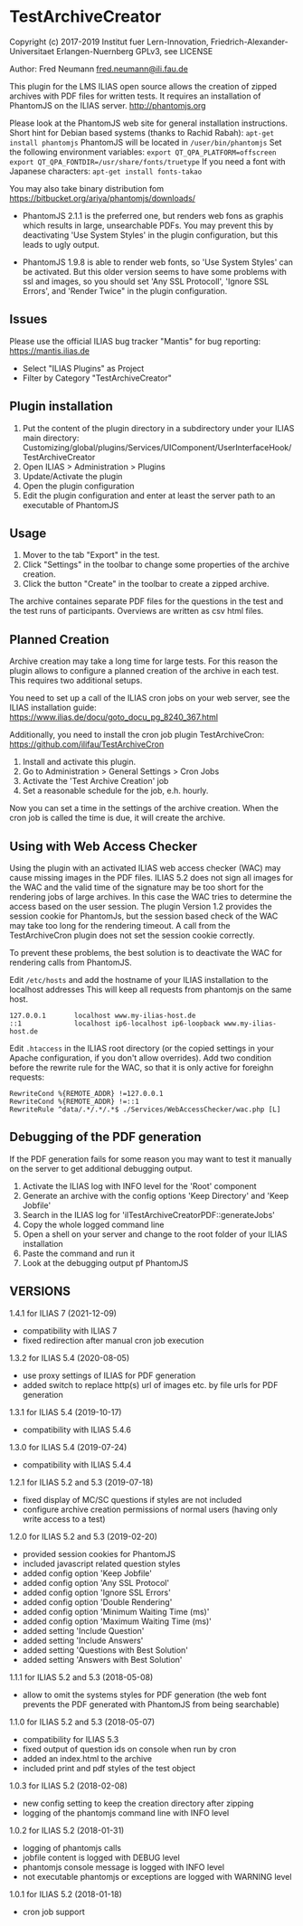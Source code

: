 # TestArchiveCreator

Copyright (c) 2017-2019 Institut fuer Lern-Innovation, Friedrich-Alexander-Universitaet Erlangen-Nuernberg
GPLv3, see LICENSE

Author: Fred Neumann <fred.neumann@ili.fau.de>

This plugin for the LMS ILIAS open source allows the creation of zipped archives with PDF files for written tests.
It requires an installation of PhantomJS on the ILIAS server.
http://phantomjs.org

Please look at the PhantomJS web site for general installation instructions. Short hint for Debian based systems (thanks to Rachid Rabah):
    `apt-get install phantomjs`
PhantomJS will be located in `/user/bin/phantomjs`
Set the following environment variables:
    `export QT_QPA_PLATFORM=offscreen`
    `export QT_QPA_FONTDIR=/usr/share/fonts/truetype`
If you need a font with Japanese characters:
    `apt-get install fonts-takao`


You may also take binary distribution fom https://bitbucket.org/ariya/phantomjs/downloads/

* PhantomJS 2.1.1 is the preferred one, but renders web fons as graphis which results in large, unsearchable PDFs.
You may prevent this by deactivating 'Use System Styles' in the plugin configuration, but this leads to ugly output.

* PhantomJS 1.9.8 is able to render web fonts, so 'Use System Styles' can be activated. But this older version seems to have
some problems with ssl and images, so you should set 'Any SSL Protocoll', 'Ignore SSL Errors', and 'Render Twice" in the
plugin configuration.

Issues
------
Please use the official ILIAS bug tracker "Mantis" for bug reporting: https://mantis.ilias.de
* Select "ILIAS Plugins" as Project
* Filter by Category "TestArchiveCreator"

Plugin installation
-------------------

1. Put the content of the plugin directory in a subdirectory under your ILIAS main directory:
Customizing/global/plugins/Services/UIComponent/UserInterfaceHook/TestArchiveCreator
2. Open ILIAS > Administration > Plugins
3. Update/Activate the plugin
4. Open the plugin configuration
5. Edit the plugin configuration and enter at least the server path to an executable of PhantomJS


Usage
-----

1. Mover to the tab "Export" in the test.
3. Click "Settings" in the toolbar to change some properties of the archive creation.
2. Click the button "Create" in the toolbar to create a zipped archive.

The archive containes separate PDF files for the questions in the test and the test runs of participants.
Overviews are written as csv html files.

Planned Creation
----------------

Archive creation may take a long time for large tests. For this reason the plugin allows to configure
a planned creation of the archive in each test. This requires two additional setups.

You need to set up a call of the ILIAS cron jobs on your web server, see the ILIAS installation guide:
https://www.ilias.de/docu/goto_docu_pg_8240_367.html

Additionally, you need to install the cron job plugin TestArchiveCron:
https://github.com/ilifau/TestArchiveCron

1. Install and activate this plugin.
2. Go to Administration > General Settings > Cron Jobs
3. Activate the 'Test Archive Creation' job
4. Set a reasonable schedule for the job, e.h. hourly.

Now you can set a time in the settings of the archive creation. When the cron job is called the time is due, it
will create the archive.

Using with Web Access Checker
-----------------------------

Using the plugin with an activated ILIAS web access checker (WAC) may cause missing images in the PDF files.
ILIAS 5.2 does not sign all images for the WAC and the valid time of the signature may be too short for the rendering jobs
of large archives. In this case the WAC tries to determine the access based on the user session. The plugin Version 1.2 provides
the session cookie for PhantomJs, but the session based check of the WAC may take too long for the rendering timeout.
A call from the TestArchiveCron plugin does not set the session cookie correctly.

To prevent these problems, the best solution is to deactivate the WAC for rendering calls from PhantomJS.

Edit `/etc/hosts` and add the hostname of your ILIAS installation to the localhost addresses
This will keep all requests from phantomjs on the same host.

    127.0.0.1       localhost www.my-ilias-host.de
    ::1             localhost ip6-localhost ip6-loopback www.my-ilias-host.de

Edit `.htaccess` in the ILIAS root directory (or the copied settings in your Apache configuration, if you don't allow overrides).
Add two condition before the rewrite rule for the WAC, so that it is only active for foreighn requests:

    RewriteCond %{REMOTE_ADDR} !=127.0.0.1
    RewriteCond %{REMOTE_ADDR} !=::1
	RewriteRule ^data/.*/.*/.*$ ./Services/WebAccessChecker/wac.php [L]


Debugging of the PDF generation
-------------------------------
If the PDF generation fails for some reason you may want to test it manually on the server to get additional debugging output.

1. Activate the ILIAS log with INFO level for the 'Root' component
2. Generate an archive with the config options 'Keep Directory' and 'Keep Jobfile'
3. Search in the ILIAS log for 'ilTestArchiveCreatorPDF::generateJobs'
4. Copy the whole logged command line
5. Open a shell on your server and change to the root folder of your ILIAS installation
6. Paste the command and run it
7. Look at the debugging output pf PhantomJS

VERSIONS
--------
1.4.1 for ILIAS 7 (2021-12-09)
- compatibility with ILIAS 7
- fixed redirection after manual cron job execution

1.3.2 for ILIAS 5.4 (2020-08-05)
- use proxy settings of ILIAS for PDF generation
- added switch to replace http(s) url of images etc. by file urls for PDF generation

1.3.1 for ILIAS 5.4 (2019-10-17)
- compatibility with ILIAS 5.4.6

1.3.0 for ILIAS 5.4 (2019-07-24)
- compatibility with ILIAS 5.4.4 

1.2.1 for ILIAS 5.2 and 5.3 (2019-07-18)
- fixed display of MC/SC questions if styles are not included
- configure archive creation permissions of normal users (having only write access to a test)

1.2.0 for ILIAS 5.2 and 5.3 (2019-02-20)
- provided session cookies for PhantomJS
- included javascript related question styles
- added config option 'Keep Jobfile'
- added config option 'Any SSL Protocol'
- added config option 'Ignore SSL Errors'
- added config option 'Double Rendering'
- added config option 'Minimum Waiting Time (ms)'
- added config option 'Maximum Waiting Time (ms)'
- added setting 'Include Question'
- added setting 'Include Answers'
- added setting 'Questions with Best Solution'
- added setting 'Answers with Best Solution'

1.1.1 for ILIAS 5.2 and 5.3 (2018-05-08)
-  allow to omit the systems styles for PDF generation
   (the web font prevents the PDF generated with PhantomJS from being searchable)

1.1.0 for ILIAS 5.2 and 5.3 (2018-05-07)
- compatibility for ILIAS 5.3
- fixed output of question ids on console when run by cron
- added an index.html to the archive
- included print and pdf styles of the test object

1.0.3 for ILIAS 5.2 (2018-02-08)
- new config setting to keep the creation directory after zipping
- logging of the phantomjs command line with INFO level

1.0.2 for ILIAS 5.2 (2018-01-31)
- logging of phantomjs calls
- jobfile content is logged with DEBUG level
- phantomjs console message is logged with INFO level
- not executable phantomjs or exceptions are logged with WARNING level

1.0.1 for ILIAS 5.2 (2018-01-18)
 - cron job support
